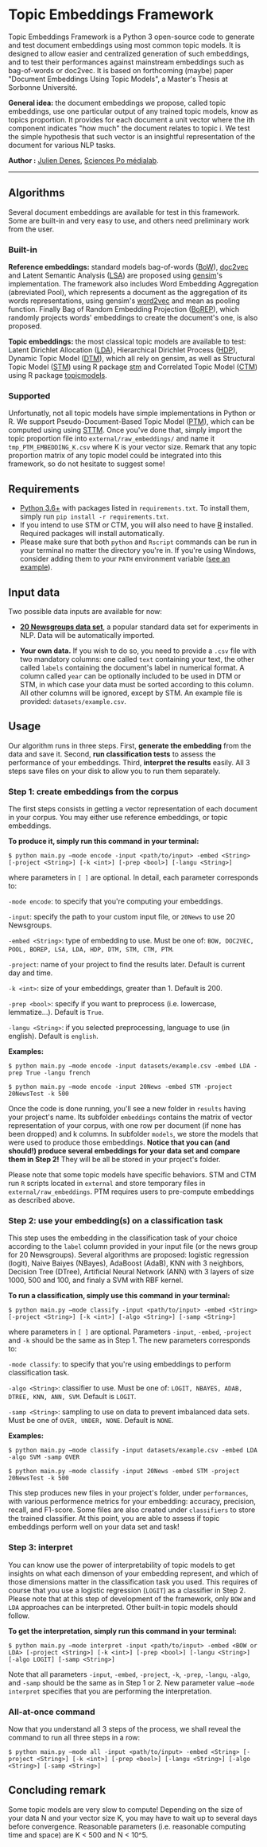 # Topic Embeddings Framework

Topic Embeddings Framework is a Python 3 open-source code to generate and test document embeddings using most common topic models. It is designed to allow easier and centralized generation of such embeddings, and to test their performances against mainstream embeddings such as bag-of-words or doc2vec. It is based on forthcoming (maybe) paper "Document Embeddings Using Topic Models", a Master's Thesis at Sorbonne Université.

**General idea:** the document embeddings we propose, called topic embeddings, use one particular output of any trained topic models, know as topics proportion. It provides for each document a unit vector where the ith component indicates "how much" the document relates to topic i. We test the simple hypothesis that such vector is an insightful representation of the document for various NLP tasks.


**Author :** [Julien Denes](https://github.com/jdenes/), [Sciences Po médialab](https://github.com/medialab).

---

## Algorithms

Several document embeddings are available for test in this framework. Some are built-in and very easy to use, and others need preliminary work from the user.

### Built-in

**Reference embeddings:** standard models bag-of-words ([BoW](https://doi.org/10.1080/00437956.1954.11659520)), [doc2vec](https://arxiv.org/abs/1405.4053) and Latent Semantic Analysis ([LSA](https://doi.org/10.1002/(SICI)1097-4571(199009)41:6%3C391::AID-ASI1%3E3.0.CO;2-9)) are proposed using [gensim](https://radimrehurek.com/gensim/)'s implementation. The framework also includes Word Embedding Aggregation (abreviated Pool), which represents a document as the aggregation of its words representations, using gensim's [word2vec](https://arxiv.org/abs/1310.4546) and mean as pooling function. Finally Bag of Random  Embedding  Projection ([BoREP](https://arxiv.org/abs/1901.10444)), which randomly projects words' embeddings to create the document's one, is also proposed.

**Topic embeddings:** the most classical topic models are available to test: Latent Dirichlet Allocation ([LDA](https://dl.acm.org/citation.cfm?id=944937)), Hierarchical Dirichlet Process ([HDP](https://doi.org/10.1198/016214506000000302)), Dynamic Topic Model ([DTM](https://doi.org/10.1145/1143844.1143859)), which all rely on gensim, as well as Structural Topic Model ([STM](https://doi.org/10.1111/ajps.12103)) using R package [stm](https://cran.r-project.org/web/packages/stm/index.html) and Correlated Topic Model ([CTM](https://dl.acm.org/citation.cfm?id=2976267)) using R package [topicmodels](https://cran.r-project.org/web/packages/topicmodels/index.html).

### Supported

Unfortunatly, not all topic models have simple implementations in Python or R. We support Pseudo-Document-Based Topic Model ([PTM](https://www.kdd.org/kdd2016/subtopic/view/topic-modeling-of-short-texts-a-pseudo-document-view)), which can be computed using using [STTM](https://github.com/qiang2100/STTM). Once you've done that, simply import the topic proportion file into `external/raw_embeddings/` and name it `tmp_PTM_EMBEDDING_K.csv` where K is your vector size. Remark that any topic proportion matrix of any topic model could be integrated into this framework, so do not hesitate to suggest some!

## Requirements

* [Python 3.6+](https://www.python.org/downloads/) with packages listed in `requirements.txt`. To install them, simply run `pip install -r requirements.txt`.
* If you intend to use STM or CTM, you will also need to have [R](https://www.r-project.org/) installed. Required packages will install automatically.
* Please make sure that both `python` and `Rscript` commands can be run in your terminal no matter the directory you're in. If you're using Windows, consider adding them to your `PATH` environment variable ([see an example](https://datatofish.com/add-python-to-windows-path/)).

## Input data

Two possible data inputs are available for now:
* **[20 Newsgroups data set](http://qwone.com/~jason/20Newsgroups/)**, a popular standard data set for experiments in NLP. Data will be automatically imported.

* **Your own data.** If you wish to do so, you need to provide a `.csv` file with two mandatory columns: one called `text` containing your text, the other called `labels` containing the document's label in numerical format. A column called `year` can be optionally included to be used in DTM or STM, in which case your data must be sorted according to this column. All other columns will be ignored, except by STM. An example file is provided: `datasets/example.csv`.


## Usage

Our algorithm runs in three steps. First, **generate the embedding** from the data and save it. Second, **run classification tests** to assess the performance of your embeddings. Third, **interpret the results** easily. All 3 steps save files on your disk to allow you to run them separately. 

### Step 1: create embeddings from the corpus

The first steps consists in getting a vector representation of each document in your corpus. You may either use reference embeddings, or topic embeddings.

**To produce it, simply run this command in your terminal:**

	$ python main.py –mode encode -input <path/to/input> -embed <String> [-project <String>] [-k <int>] [-prep <bool>] [-langu <String>]

where parameters in `[ ]` are optional. In detail, each parameter corresponds to:

`-mode encode`: to specify that you're computing your embeddings.

`-input`: specify the path to your custom input file, or `20News` to use 20 Newsgroups.

`-embed <String>`: type of embedding to use. Must be one of: `BOW, DOC2VEC, POOL, BOREP, LSA, LDA, HDP, DTM, STM, CTM, PTM`.

`-project`: name of your project to find the results later. Default is current day and time.

`-k <int>`: size of your embeddings, greater than 1. Default is 200.

`-prep <bool>`: specify if you want to preprocess (i.e. lowercase, lemmatize...). Default is `True`.

`-langu <String>`: if you selected preprocessing, language to use (in english). Default is `english`.

**Examples:**

	$ python main.py –mode encode -input datasets/example.csv -embed LDA -prep True -langu french
    
    $ python main.py –mode encode -input 20News -embed STM -project 20NewsTest -k 500

Once the code is done running, you'll see a new folder in `results` having your project's name. Its subfolder `embeddings` contains the matrix of vector representation of your corpus, with one row per document (if none has been dropped) and k columns. In subfolder `models`, we store the models that were used to produce those embeddings. **Notice that you can (and should!) produce several embeddings for your data set and compare them in Step 2!** They will be all be stored in your project's folder.

Please note that some topic models have specific behaviors. STM and CTM run `R` scripts located in `external` and store temporary files in `external/raw_embeddings`. PTM requires users to pre-compute embeddings as described above.

### Step 2: use your embedding(s) on a classification task

This step uses the embedding in the classification task of your choice according to the `label` column provided in your input file (or the news group for 20 Newsgroups). Several algorithms are proposed: logistic regression (logit), Naive Baiyes (NBayes), AdaBoost (AdaB), KNN with 3 neighbors, Decision Tree (DTree), Artificial Neural Network (ANN) with 3 layers of size 1000, 500 and 100, and finaly a SVM with RBF kernel.

**To run a classification, simply use this command in your terminal:**

	$ python main.py –mode classify -input <path/to/input> -embed <String> [-project <String>] [-k <int>] [-algo <String>] [-samp <String>]

where parameters in `[ ]` are optional. Parameters `-input`, `-embed`, `-project` and `-k` should be the same as in Step 1. The new parameters corresponds to:

`-mode classify`: to specify that you're using embeddings to perform classification task.

`-algo <String>`: classifier to use. Must be one of: `LOGIT, NBAYES, ADAB, DTREE, KNN, ANN, SVM`. Default is `LOGIT`.

`-samp <String>`: sampling to use on data to prevent imbalanced data sets. Must be one of `OVER, UNDER, NONE`. Default is `NONE`.

**Examples:**

	$ python main.py –mode classify -input datasets/example.csv -embed LDA -algo SVM -samp OVER
    
    $ python main.py –mode classify -input 20News -embed STM -project 20NewsTest -k 500
    
This step produces new files in your project's folder, under `performances`, with various performence metrics for your embedding: accuracy, precision, recall, and F1-score. Some files are also created under `classifiers` to store the trained classifier. At this point, you are able to assess if topic embeddings perform well on your data set and task!

### Step 3: interpret

You can know use the power of interpretability of topic models to get insights on what each dimenson of your embedding represent, and which of those dimensions matter in the classification task you used. This requires of course that you use a logistic regression (`LOGIT`) as a classifier in Step 2. Please note that at this step of development of the framework, only `BOW` and `LDA` approaches can be interpreted. Other built-in topic models should follow.

**To get the interpretation, simply run this command in your terminal:**

	$ python main.py –mode interpret -input <path/to/input> -embed <BOW or LDA> [-project <String>] [-k <int>] [-prep <bool>] [-langu <String>] [-algo LOGIT] [-samp <String>]

Note that all parameters `-input`, `-embed`, `-project`, `-k`, `-prep`, `-langu`, `-algo`, and `-samp` should be the same as in Step 1 or 2. New parameter value `–mode interpret` specifies that you are performing the interpretation.

### All-at-once command

Now that you understand all 3 steps of the process, we shall reveal the command to run all three steps in a row:

	$ python main.py –mode all -input <path/to/input> -embed <String> [-project <String>] [-k <int>] [-prep <bool>] [-langu <String>] [-algo <String>] [-samp <String>]

## Concluding remark

Some topic models are very slow to compute! Depending on the size of your data N and your vector size K, you may have to wait up to several days before convergence. Reasonable parameters (i.e. reasonable computing time and space) are K < 500 and N < 10^5.